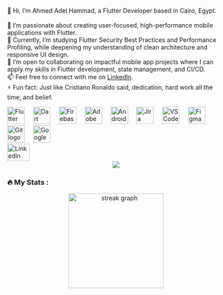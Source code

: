 <p align="left">
👋 Hi, I’m Ahmed Adel Hammad, a Flutter Developer based in Cairo, Egypt.<br><br>
👀 I’m passionate about creating user-focused, high-performance mobile applications with Flutter.<br>
🌱 Currently, I’m studying Flutter Security Best Practices and Performance Profiling, while deepening my understanding of clean architecture and responsive UI design.<br>
💼 I’m open to collaborating on impactful mobile app projects where I can apply my skills in Flutter development, state management, and CI/CD.<br>
📫 Feel free to connect with me on <a href="https://www.linkedin.com/in/axah43/">LinkedIn</a>.<br>
⚡ Fun fact: Just like Cristiano Ronaldo said, dedication, hard work all the time, and belief.
</p>

<div align="left">
  <img src="https://cdn.jsdelivr.net/gh/devicons/devicon/icons/flutter/flutter-original.svg" height="40" alt="Flutter logo" />
  <img width="12" />
  <img src="https://cdn.jsdelivr.net/gh/devicons/devicon/icons/dart/dart-original.svg" height="40" alt="Dart logo" />
  <img width="12" />
  <img src="https://cdn.jsdelivr.net/gh/devicons/devicon/icons/firebase/firebase-plain.svg" height="40" alt="Firebase logo" />
  <img width="12" />
  <img src="https://cdn.jsdelivr.net/gh/devicons/devicon/icons/xd/xd-plain.svg" height="40" alt="Adobe XD logo" />
  <img width="12" />
  <img src="https://cdn.jsdelivr.net/gh/devicons/devicon/icons/androidstudio/androidstudio-original.svg" height="40" alt="Android Studio logo" />
  <img width="12" />
  <img src="https://cdn.simpleicons.org/jira/0052CC" height="40" alt="Jira logo" />
  <img width="12" />
  <img src="https://skillicons.dev/icons?i=vscode" height="40" alt="VSCode logo" />
  <img width="12" />
  <img src="https://cdn.jsdelivr.net/gh/devicons/devicon/icons/figma/figma-original.svg" height="40" alt="Figma logo" />
  <img width="12" />
  <img src="https://cdn.jsdelivr.net/gh/devicons/devicon/icons/git/git-original.svg" height="40" alt="Git logo" />
  <img width="12" />
  <img src="https://cdn.jsdelivr.net/gh/devicons/devicon/icons/googlecloud/googlecloud-original.svg" height="40" alt="Google Cloud logo" />
</div>

<div align="left">
  <a href="https://www.linkedin.com/in/axah43/" target="_blank">
    <img src="https://raw.githubusercontent.com/maurodesouza/profile-readme-generator/master/src/assets/icons/social/linkedin/default.svg" width="52" height="40" alt="LinkedIn logo" />
  </a>
</div>

<div align="center">
  <img src="https://profile-counter.glitch.me/axah710/count.svg?" />
</div>

<h3 align="left">🔥 My Stats :</h3>

<div align="center">
  <img src="https://streak-stats.demolab.com?user=axah710&locale=en&mode=daily&theme=dark&hide_border=false&border_radius=5&order=3" height="220" alt="streak graph" />
</div>
